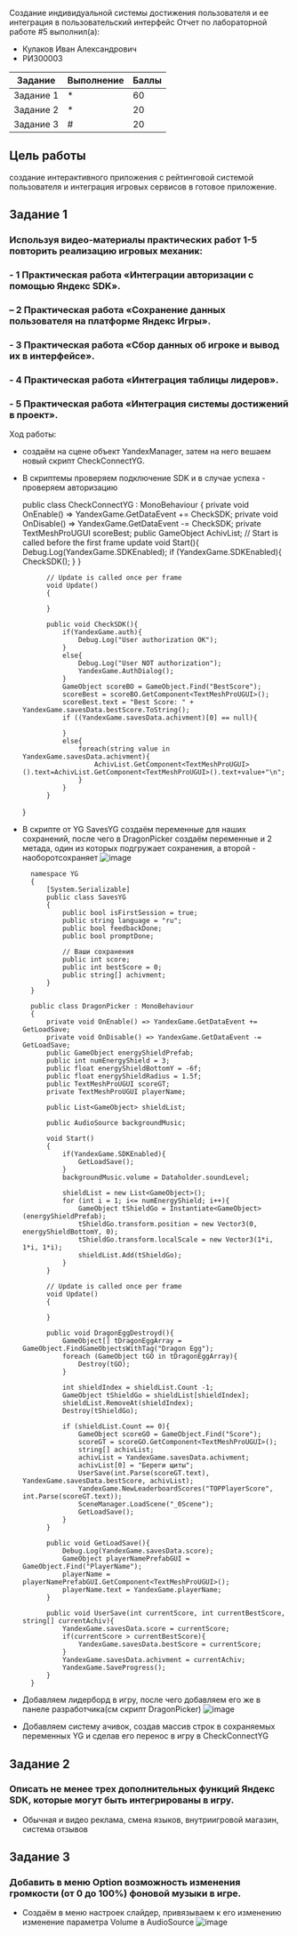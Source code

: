 Создание индивидуальной системы достижения пользователя и ее интеграция в пользовательский интерфейс
Отчет по лабораторной работе #5 выполнил(а):
- Кулаков Иван Александрович
- РИ300003

| Задание | Выполнение | Баллы |
| ------ | ------ | ------ |
| Задание 1 | * |   60 |
| Задание 2 | * |   20 |
| Задание 3 | # |   20 |

## Цель работы
создание интерактивного приложения с рейтинговой системой пользователя и интеграция игровых сервисов в готовое приложение.
## Задание 1
### Используя видео-материалы практических работ 1-5 повторить реализацию игровых механик:
### - 1 Практическая работа «Интеграции авторизации с помощью Яндекс SDK».
### – 2 Практическая работа «Сохранение данных пользователя на платформе Яндекс Игры».
### - 3 Практическая работа «Сбор данных об игроке и вывод их в интерфейсе».
### - 4 Практическая работа «Интеграция таблицы лидеров».
### - 5 Практическая работа «Интеграция системы достижений в проект».
Ход работы:
- создаём на сцене объект YandexManager, затем на него вешаем новый скрипт CheckConnectYG.
- В скриптемы проверяем подключение SDK и в случае успеха - проверяем авторизацию



    public class CheckConnectYG : MonoBehaviour
            {
            private void OnEnable() => YandexGame.GetDataEvent += CheckSDK;
            private void OnDisable() => YandexGame.GetDataEvent -= CheckSDK;
            private TextMeshProUGUI scoreBest;
            public GameObject AchivList;
            // Start is called before the first frame update
            void Start(){   
                Debug.Log(YandexGame.SDKEnabled);
                if (YandexGame.SDKEnabled){
                    CheckSDK();
                }
            }

            // Update is called once per frame
            void Update()
            {

            }

            public void CheckSDK(){
                if(YandexGame.auth){
                    Debug.Log("User authorization OK");
                }
                else{
                    Debug.Log("User NOT authorization");
                    YandexGame.AuthDialog();
                }
                GameObject scoreBO = GameObject.Find("BestScore");
                scoreBest = scoreBO.GetComponent<TextMeshProUGUI>();
                scoreBest.text = "Best Score: " + YandexGame.savesData.bestScore.ToString();
                if ((YandexGame.savesData.achivment)[0] == null){

                }
                else{
                    foreach(string value in YandexGame.savesData.achivment){
                        AchivList.GetComponent<TextMeshProUGUI>().text=AchivList.GetComponent<TextMeshProUGUI>().text+value+"\n";
                    }
                }
            }
    }




- В скрипте от YG SavesYG создаём переменные для наших сохранений, после чего в DragonPicker создаём переменные и 2 метада, один из которых подгружает сохранения, а второй - наоборотсохраняет
![image](https://github.com/Snoubort/Game-services-lab4/blob/main/MatForReadMe/PauseScene.PNG)



        namespace YG
        {
            [System.Serializable]
            public class SavesYG
            {
                public bool isFirstSession = true;
                public string language = "ru";
                public bool feedbackDone;
                public bool promptDone;

                // Ваши сохранения
                public int score;
                public int bestScore = 0;
                public string[] achivment;
            }
        }

        public class DragonPicker : MonoBehaviour
        {
            private void OnEnable() => YandexGame.GetDataEvent += GetLoadSave;
            private void OnDisable() => YandexGame.GetDataEvent -= GetLoadSave;
            public GameObject energyShieldPrefab;
            public int numEnergyShield = 3;
            public float energyShieldBottomY = -6f;
            public float energyShieldRadius = 1.5f;
            public TextMeshProUGUI scoreGT;
            private TextMeshProUGUI playerName;

            public List<GameObject> shieldList;

            public AudioSource backgroundMusic;

            void Start()
            {
                if(YandexGame.SDKEnabled){
                    GetLoadSave();
                }
                backgroundMusic.volume = Dataholder.soundLevel;

                shieldList = new List<GameObject>();
                for (int i = 1; i<= numEnergyShield; i++){
                    GameObject tShieldGo = Instantiate<GameObject>(energyShieldPrefab);
                    tShieldGo.transform.position = new Vector3(0, energyShieldBottomY, 0);
                    tShieldGo.transform.localScale = new Vector3(1*i, 1*i, 1*i);
                    shieldList.Add(tShieldGo);
                }
            }

            // Update is called once per frame
            void Update()
            {

            }

            public void DragonEggDestroyd(){
                GameObject[] tDragonEggArray = GameObject.FindGameObjectsWithTag("Dragon Egg");
                foreach (GameObject tGO in tDragonEggArray){
                    Destroy(tGO);
                }

                int shieldIndex = shieldList.Count -1;
                GameObject tShieldGo = shieldList[shieldIndex];
                shieldList.RemoveAt(shieldIndex);
                Destroy(tShieldGo);

                if (shieldList.Count == 0){
                    GameObject scoreGO = GameObject.Find("Score");
                    scoreGT = scoreGO.GetComponent<TextMeshProUGUI>();
                    string[] achivList;
                    achivList = YandexGame.savesData.achivment;
                    achivList[0] = "Береги щиты";
                    UserSave(int.Parse(scoreGT.text), YandexGame.savesData.bestScore, achivList);
                    YandexGame.NewLeaderboardScores("TOPPlayerScore", int.Parse(scoreGT.text));
                    SceneManager.LoadScene("_0Scene");
                    GetLoadSave();
                }
            }

            public void GetLoadSave(){
                Debug.Log(YandexGame.savesData.score);
                GameObject playerNamePrefabGUI = GameObject.Find("PlayerName");
                playerName = playerNamePrefabGUI.GetComponent<TextMeshProUGUI>();
                playerName.text = YandexGame.playerName;
            }

            public void UserSave(int currentScore, int currentBestScore, string[] currentAchiv){
                YandexGame.savesData.score = currentScore;
                if(currentScore > currentBestScore){
                    YandexGame.savesData.bestScore = currentScore;
                }
                YandexGame.savesData.achivment = currentAchiv;
                YandexGame.SaveProgress();
            }
        }

        
        
- Добавляем лидерборд в игру, после чего добавляем его же в панеле разработчика(см скрипт DragonPicker)
![image](https://github.com/Snoubort/Game-services-lab4/blob/main/MatForReadMe/Music.PNG)
- Добавляем систему ачивок, создав массив строк в сохраняемых переменных YG и сделав его перенос в игру в CheckConnectYG   

## Задание 2
### Описать не менее трех дополнительных функций Яндекс SDK, которые могут быть интегрированы в игру.
- Обычная и видео реклама, смена языков, внутриигровой магазин, система отзывов
## Задание 3
### Добавить в меню Option возможность изменения громкости (от 0 до 100%) фоновой музыки в игре.
- Создаём в меню настроек слайдер, привязываем к его изменению изменение параметра Volume в AudioSource
![image](https://github.com/Snoubort/Game-services-lab4/blob/main/MatForReadMe/Music.PNG)
